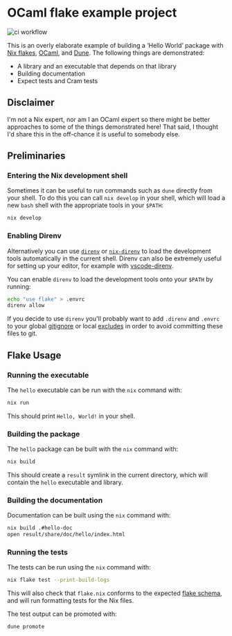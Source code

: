 # OCaml flake example project

![ci workflow](https://github.com/brendanzab/ocaml-flake-example/actions/workflows/ci/badge.svg)

This is an overly elaborate example of building a ‘Hello World’ package with
[Nix flakes], [OCaml], and [Dune]. The following things are demonstrated:

- A library and an executable that depends on that library
- Building documentation
- Expect tests and Cram tests

[Nix flakes]: https://nixos.wiki/wiki/Flakes
[OCaml]: https://ocaml.org/
[Dune]: https://dune.build/

## Disclaimer

I'm not a Nix expert, nor am I an OCaml expert so there might be better
approaches to some of the things demonstrated here! That said, I thought I'd
share this in the off-chance it is useful to somebody else.

## Preliminaries

### Entering the Nix development shell

Sometimes it can be useful to run commands such as `dune` directly from your
shell. To do this you can call `nix develop` in your shell, which will load a
new `bash` shell with the appropriate tools in your `$PATH`:

```sh
nix develop
```

### Enabling Direnv

Alternatively you can use [`direnv`] or [`nix-direnv`] to load the development
tools automatically in the current shell. Direnv can also be extremely useful
for setting up your editor, for example with [vscode-direnv].

You can enable `direnv` to load the development tools onto your `$PATH` by
running:

```sh
echo "use flake" > .envrc
direnv allow
```

If you decide to use `direnv` you'll probably want to add `.direnv` and `.envrc`
to your global [gitignore] or local [excludes] in order to avoid committing
these files to git.

[`direnv`]: https://direnv.net/
[`nix-direnv`]: https://github.com/nix-community/nix-direnv/
[gitignore]: https://git-scm.com/docs/gitignore
[excludes]: https://git-scm.com/docs/gitignore#_configuration
[vscode-direnv]: https://github.com/cab404/vscode-direnv

## Flake Usage

### Running the executable

The `hello` executable can be run with the `nix` command with:

```sh
nix run
```

This should print `Hello, World!` in your shell.

### Building the package

The `hello` package can be built with the `nix` command with:

```sh
nix build
```

This should create a `result` symlink in the current directory, which will
contain the `hello` executable and library.

### Building the documentation

Documentation can be built using the `nix` command with:

```sh
nix build .#hello-doc
open result/share/doc/hello/index.html
```

### Running the tests

The tests can be run using the `nix` command with:

```sh
nix flake test --print-build-logs
```

This will also check that `flake.nix` conforms to the expected [flake schema],
and will run formatting tests for the Nix files.

The test output can be promoted with:

```sh
dune promote
```

[flake schema]: https://nixos.wiki/wiki/Flakes#Flake_schema
